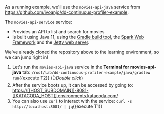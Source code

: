 As a running example, we'll use the `movies-api-java` service from
<https://github.com/ivoanjo/dd-continuous-profiler-example>.

The `movies-api-service` service:

* Provides an API to list and search for movies
* Is built using Java 11, using the [Gradle build tool](https://gradle.org/), the [Spark Web Framework](https://sparkjava.com/) and the
[Jetty web server](https://www.eclipse.org/jetty/).

We've already cloned the repository above to the learning environment, so we can jump right in!

1. Let's run the `movies-api-java` service in the **Terminal for movies-api-java** tab:
  `/root/lab/dd-continuous-profiler-example/java/gradlew run`{{execute T2}} (👆_Double click_)
2. After the service boots up, it can be accessed by going to:
  <https://[[HOST_SUBDOMAIN]]-8081-[[KATACODA_HOST]].environments.katacoda.com/>
3. You can also use `curl` to interact with the service:
  `curl -s http://localhost:8081/ | jq`{{execute T1}}
